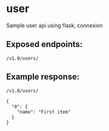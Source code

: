 # user
Sample user api using flask, connexion

## Exposed endpoints:
`/v1.0/users/`

## Example response:
`/v1.0/users/`
```
{
  "0": {
    "name": "First item"
  }
}
```
